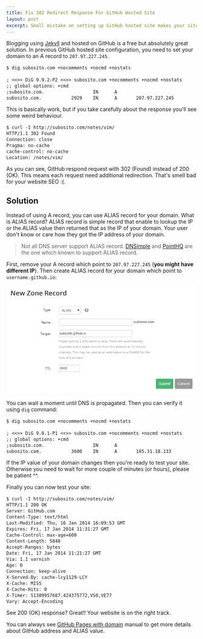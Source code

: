 ```yaml
---
title: Fix 302 Redirect Response For GitHub Hosted Site
layout: post
excerpt: Small mistake on setting up GitHub hosted site makes your site respond with 302 (Found) response instead of 200 (OK). This post show you how to fix that.
---
```


Blogging using [Jekyll](/notes/jekyll/) and hosted on GitHub is a free but absolutely great solution. In previous GitHub hosted site configuration, you need to set your domain to an A record to `207.97.227.245`.

```
$ dig subosito.com +nocomments +nocmd +nostats

; <<>> DiG 9.9.2-P2 <<>> subosito.com +nocomments +nocmd +nostats
;; global options: +cmd
;subosito.com.                  IN      A
subosito.com.           2929    IN      A       207.97.227.245
```

This is basically work, but if you take carefully about the response you'll see some weird behaviour.

```
$ curl -I http://subosito.com/notes/vim/
HTTP/1.1 302 Found
Connection: close
Pragma: no-cache
cache-control: no-cache
Location: /notes/vim/
```

As you can see, GitHub respond request with 302 (Found) instead of 200 (OK). This means each request need additional redirection. That's smell bad for your website SEO :(.

## Solution

Instead of using A record, you can use ALIAS record for your domain. What is ALIAS record? ALIAS record is simple record that enable to lookup the IP or the ALIAS value then returned that as the IP of your domain. Your user don't know or care how they got the IP address of your domain.

> Not all DNS server support ALIAS record. [DNSimple](https://dnsimple.com) and [PointHQ](https://pointhq.com/) are the one which known to support ALIAS record.

First, remove your A record which point to `207.97.227.245` (**you might have different IP**). Then create ALIAS record for your domain which point to `username.github.io`:

![PointHQ create ALIAS DNS record](/assets/posts/pointhq-create-alias-record.png)

You can wait a moment until DNS is propagated. Then you can verify it using `dig` command:

```
$ dig subosito.com +nocomments +nocmd +nostats

; <<>> DiG 9.8.1-P1 <<>> subosito.com +nocomments +nocmd +nostats
;; global options: +cmd
;subosito.com.                  IN      A
subosito.com.           3600    IN      A       185.31.18.133
```

If the IP value of your domain changes then you're ready to test your site. Otherwise you need to wait for more couple of minutes (or hours), please be patient ^^.

Finally you can now test your site:

```
$ curl -I http://subosito.com/notes/vim/
HTTP/1.1 200 OK
Server: GitHub.com
Content-Type: text/html
Last-Modified: Thu, 16 Jan 2014 16:09:53 GMT
Expires: Fri, 17 Jan 2014 11:31:27 GMT
Cache-Control: max-age=600
Content-Length: 5848
Accept-Ranges: bytes
Date: Fri, 17 Jan 2014 11:21:27 GMT
Via: 1.1 varnish
Age: 0
Connection: keep-alive
X-Served-By: cache-lcy1129-LCY
X-Cache: MISS
X-Cache-Hits: 0
X-Timer: S1389957687.424375772,VS0,VE77
Vary: Accept-Encoding
```

See 200 (OK) response? Great!! Your website is on the right track.

You can always see [GitHub Pages with domain](https://help.github.com/articles/setting-up-a-custom-domain-with-pages) manual to get more details about GitHub address and ALIAS value.

